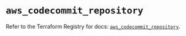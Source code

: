 # `aws_codecommit_repository`

Refer to the Terraform Registry for docs: [`aws_codecommit_repository`](https://registry.terraform.io/providers/hashicorp/aws/5.56.1/docs/resources/codecommit_repository).
